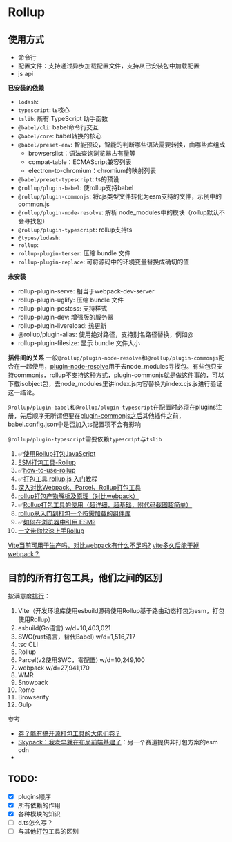 # Rollup

## 使用方式
- 命令行
- 配置文件：支持通过异步加载配置文件，支持从已安装包中加载配置
- js api

**已安装的依赖**
- `lodash`: 
- `typescript`: ts核心
- `tslib`: 所有 TypeScript 助手函数
- `@babel/cli`: babel命令行交互
- `@babel/core`: babel转换的核心
- `@babel/preset-env`: 智能预设，智能的判断哪些语法需要转换，由哪些库组成
  - browserslist：语法查询浏览器占有量等
  - compat-table：ECMAScript兼容列表
  - electron-to-chromium：chromium的映射列表
- `@babel/preset-typescript`: ts的预设
- `@rollup/plugin-babel`: 使rollup支持babel
- `@rollup/plugin-commonjs`: 将cjs类型文件转化为esm支持的文件，示例中的common.js
- `@rollup/plugin-node-resolve`: 解析 node_modules中的模块（rollup默认不会寻找包）
- `@rollup/plugin-typescript`: rollup支持ts
- `@types/lodash`: 
- `rollup`: 
- `rollup-plugin-terser`: 压缩 bundle 文件
- `rollup-plugin-replace`: 可将源码中的环境变量替换成确切的值

**未安装**
- rollup-plugin-serve: 相当于webpack-dev-server
- rollup-plugin-uglify: 压缩 bundle 文件
- rollup-plugin-postcss: 支持样式
- rollup-plugin-dev: 增强版的服务器
- rollup-plugin-livereload: 热更新
- @rollup/plugin-alias: 使用绝对路径，支持别名路径替换，例如@
- rollup-plugin-filesize: 显示 bundle 文件大小

**插件间的关系**
一般`@rollup/plugin-node-resolve`和`@rollup/plugin-commonjs`配合在一起使用，[plugin-node-resolve](https://github.com/rollup/plugins/blob/master/packages/node-resolve/README.md)用于去node_modules寻找包。有些包只支持commonjs，rollup不支持这种方式，plugin-commonjs就是做这件事的，可以下载isobject包，去node_modules里讲index.js内容替换为index.cjs.js进行验证这一结论。

`@rollup/plugin-babel`和`@rollup/plugin-typescript`在配置时必须在plugins注册，先后顺序无所谓但要在[plugin-commonjs之后](https://github.com/rollup/plugins/blob/master/packages/babel/README.md#using-with-rollupplugin-commonjs)其他插件之前，babel.config.json中是否加入ts配置项不会有影响

`@rollup/plugin-typescript`需要依赖`typescript`与`tslib`


1. ✅[使用Rollup打包JavaScript](https://juejin.cn/post/6844903570974703629)
2. [ESM打包工具-Rollup](https://juejin.cn/post/6902059571666223112)
3. ✅[how-to-use-rollup](https://github.com/wuhonglei/how-to-use-rollup)
4. ✅[打包工具 rollup.js 入门教程](https://www.ruanyifeng.com/blog/2022/05/rollup.html)
5. [深入对比Webpack、Parcel、Rollup打包工具](https://zhuanlan.zhihu.com/p/350601275)
6. [rollup打包产物解析及原理（对比webpack）](https://juejin.cn/post/7054752322269741064)
7. ✅[Rollup打包工具的使用（超详细，超基础，附代码截图超简单）](https://juejin.cn/post/6844904058394771470)
8. [rollup从入门到打包一个按需加载的组件库](https://juejin.cn/post/6934698510436859912)
9. ✅[如何在浏览器中引用 ESM?](https://juejin.cn/post/7034126752024789000)
10. [一文带你快速上手Rollup](https://juejin.cn/post/6869551115420041229)

[Vite当前可用于生产吗，对比webpack有什么不足吗?](https://www.zhihu.com/question/447025978)
[vite多久后能干掉webpack？](https://www.zhihu.com/question/477139054)

## 目前的所有打包工具，他们之间的区别
按满意度[排行](https://2021.stateofjs.com/zh-Hans/libraries/build-tools)：
1. Vite（开发环境库使用esbuild源码使用Rollup基于路由动态打包为esm，打包使用Rollup）
2. esbuild(Go语言)            w/d=10,403,021
3. SWC(rust语言，替代Babel)    w/d=1,516,717
4. tsc CLI
5. Rollup
6. Parcel(v2使用SWC，零配置)   w/d=10,249,100
7. webpack                   w/d=27,941,170
8. WMR
9. Snowpack
10. Rome
11. Browserify
12. Gulp

参考
- [卷？能有搞开源打包工具的大佬们卷？](https://zhuanlan.zhihu.com/p/375402673)
- [Skypack：我老早就在布局前端基建了](https://zhuanlan.zhihu.com/p/535994431)：另一个赛道提供非打包方案的esm cdn
- 

## TODO:
- [x] plugins顺序
- [x] 所有依赖的作用
- [x] 各种模块的知识
- [ ] d.ts怎么写？
- [ ] 与其他打包工具的区别